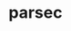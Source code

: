 ---
title: "parsec"
layout: cache
categories: [package, v0.19]
meta: {"versions": ["3.0.2209"], "compilers": ["gcc@=11.1.0", "oneapi@=2022.1.0"], "oss": ["ubuntu20.04"], "platforms": ["linux"], "targets": ["x86_64"], "stacks": ["e4s", "e4s-oneapi"], "num_specs": 2, "num_specs_by_stack": {"e4s": 1, "e4s-oneapi": 1}}
spec_details: [{"hash": "xm45ozudssgupucrsyuzbst7kamsvtci", "compiler": "gcc@=11.1.0", "versions": ["3.0.2209"], "os": "ubuntu20.04", "platform": "linux", "target": "x86_64", "variants": ["build_system=cmake", "build_type=RelWithDebInfo", "~cuda", "~debug_verbose", "~ipo", "~profile", "+shared"], "stacks": ["e4s"], "size": "-", "tarball": "https://binaries.spack.io/releases/v0.19/build_cache/linux-ubuntu20.04-x86_64/gcc-11.1.0/parsec-3.0.2209/linux-ubuntu20.04-x86_64-gcc-11.1.0-parsec-3.0.2209-xm45ozudssgupucrsyuzbst7kamsvtci.spack"}, {"hash": "jzstpixkwsroktsbaedm3kwt3j56ejal", "compiler": "oneapi@=2022.1.0", "versions": ["3.0.2209"], "os": "ubuntu20.04", "platform": "linux", "target": "x86_64", "variants": ["build_system=cmake", "build_type=RelWithDebInfo", "~cuda", "~debug_verbose", "~ipo", "~profile", "+shared"], "stacks": ["e4s-oneapi"], "size": "-", "tarball": "https://binaries.spack.io/releases/v0.19/build_cache/linux-ubuntu20.04-x86_64/oneapi-2022.1.0/parsec-3.0.2209/linux-ubuntu20.04-x86_64-oneapi-2022.1.0-parsec-3.0.2209-jzstpixkwsroktsbaedm3kwt3j56ejal.spack"}]
---